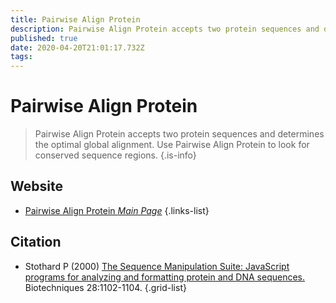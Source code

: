 ```yaml
---
title: Pairwise Align Protein
description: Pairwise Align Protein accepts two protein sequences and determines the optimal global alignment. Use Pairwise Align Protein to look for conserved sequence regions.
published: true
date: 2020-04-20T21:01:17.732Z
tags: 
---
```


# Pairwise Align Protein

> Pairwise Align Protein accepts two protein sequences and determines the optimal global alignment. Use Pairwise Align Protein to look for conserved sequence regions.
{.is-info}



## Website
- [Pairwise Align Protein *Main Page*](http://www.bioinformatics.org/sms2/pairwise_align_protein.html)
{.links-list}

## Citation

- Stothard P (2000) [The Sequence Manipulation Suite: JavaScript programs for analyzing and formatting protein and DNA sequences.](https://www.future-science.com/doi/abs/10.2144/00286ir01) Biotechniques 28:1102-1104.
{.grid-list}